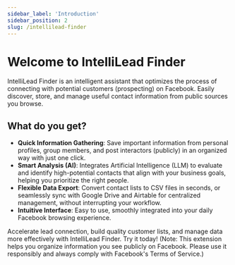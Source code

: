 ```yaml
---
sidebar_label: 'Introduction'
sidebar_position: 2
slug: /intellilead-finder
---
```


# Welcome to IntelliLead Finder

IntelliLead Finder is an intelligent assistant that optimizes the process of connecting with potential customers (prospecting) on Facebook. Easily discover, store, and manage useful contact information from public sources you browse.

## What do you get?

- **Quick Information Gathering**: Save important information from personal profiles, group members, and post interactors (publicly) in an organized way with just one click.
- **Smart Analysis (AI)**: Integrates Artificial Intelligence (LLM) to evaluate and identify high-potential contacts that align with your business goals, helping you prioritize the right people.
- **Flexible Data Export**: Convert contact lists to CSV files in seconds, or seamlessly sync with Google Drive and Airtable for centralized management, without interrupting your workflow.
- **Intuitive Interface**: Easy to use, smoothly integrated into your daily Facebook browsing experience.

Accelerate lead connection, build quality customer lists, and manage data more effectively with IntelliLead Finder. Try it today! (Note: This extension helps you organize information you see publicly on Facebook. Please use it responsibly and always comply with Facebook's Terms of Service.)
